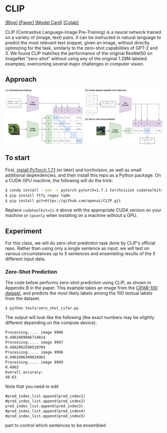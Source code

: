 # CLIP

[[Blog]](https://openai.com/blog/clip/) [[Paper]](https://arxiv.org/abs/2103.00020) [[Model Card]](model-card.md) [[Colab]](https://colab.research.google.com/github/openai/clip/blob/master/notebooks/Interacting_with_CLIP.ipynb)

CLIP (Contrastive Language-Image Pre-Training) is a neural network trained on a variety of (image, text) pairs. It can be instructed in natural language to predict the most relevant text snippet, given an image, without directly optimizing for the task, similarly to the zero-shot capabilities of GPT-2 and 3. We found CLIP matches the performance of the original ResNet50 on ImageNet “zero-shot” without using any of the original 1.28M labeled examples, overcoming several major challenges in computer vision.



## Approach

![CLIP](CLIP.png)



## To start
First, [install PyTorch 1.7.1](https://pytorch.org/get-started/locally/) (or later) and torchvision, as well as small additional dependencies, and then install this repo as a Python package. On a CUDA GPU machine, the following will do the trick:

```bash
$ conda install --yes -c pytorch pytorch=1.7.1 torchvision cudatoolkit=11.0
$ pip install ftfy regex tqdm
$ pip install git+https://github.com/openai/CLIP.git
```

Replace `cudatoolkit=11.0` above with the appropriate CUDA version on your machine or `cpuonly` when installing on a machine without a GPU.


## Experiment
For this class, we will do zero-shot prediction task done by CLIP's official repo.
Rather than using only a single sentence as input, we will test on various circumstances up to 5 sentences and ensembling results of the 5 different input data.

### Zero-Shot Prediction

The code below performs zero-shot prediction using CLIP, as shown in Appendix B in the paper. This example takes an image from the [CIFAR-100 dataset](https://www.cs.toronto.edu/~kriz/cifar.html), and predicts the most likely labels among the 100 textual labels from the dataset.

```
$ python tests/zero_shot_cifar.py
```

The output will look like the following (the exact numbers may be slightly different depending on the compute device):

```
Processing..... image 9996
0.4963489046714014
Processing..... image 9997
0.4962992598519704
Processing..... image 9998
0.4963496349634963
Processing..... image 9999
0.4963
Overall accuracy:
49.63
```

Note that you need to edit 
```
#pred_index_list.append(pred_index1)
#pred_index_list.append(pred_index2)
pred_index_list.append(pred_index3)
#pred_index_list.append(pred_index4)
#pred_index_list.append(pred_index5)
```
part to control which sentences to be ensembled
